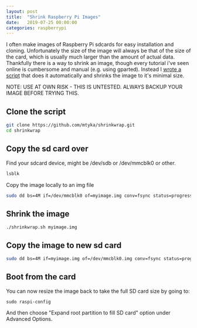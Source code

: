 ```yaml
---
layout: post
title:  "Shrink Raspberry Pi Images"
date:   2019-07-25 00:00:00
categories: raspberrypi 
---
```


I often make images of Raspberry Pi sdcards for easy installation and cloning. 
Unfortunately the size of the image will always be that of the size of the card, 
which is usually much larger than the amount of actual data.
Thankfully there is a way to shrink an image, though every tutorial i've seen
online is cumbersome and manual (e.g. using gparted). Instead I 
[wrote a script](https://github.com/mtyka/shrinkwrap)
that does it automatically and shrinks the image to it's minimal size.

NOTE: USE AT OWN RISK - THIS IS UNTESTED. ALWAYS BACKUP YOUR IMAGE BEFORE TRYING
THIS.


## Clone the script

```bash
git clone https://github.com/mtyka/shrinkwrap.git
cd shrinkwrap
```

## Copy the sd card over 

Find your sdcard device, might be /dev/sdb or /dev/mmcblk0 or other.

```bash
lsblk
```

Copy the image locally to an img file 
```bash
sudo dd bs=4M if=/dev/mmcblk0 of=myimage.img conv=fsync status=progress
```

## Shrink the image 
```
./shrinkwrap.sh myimage.img
```

## Copy the image to new sd card
```bash
sudo dd bs=4M if=myimage.img of=/dev/mmcblk0.img conv=fsync status=progress
```

## Boot from the card 

You can now resize the image back to take the full SD card size by going to:

```
sudo raspi-config
```

And then choose "Expand root partition to fill SD card" option under Advanced 
Options.

